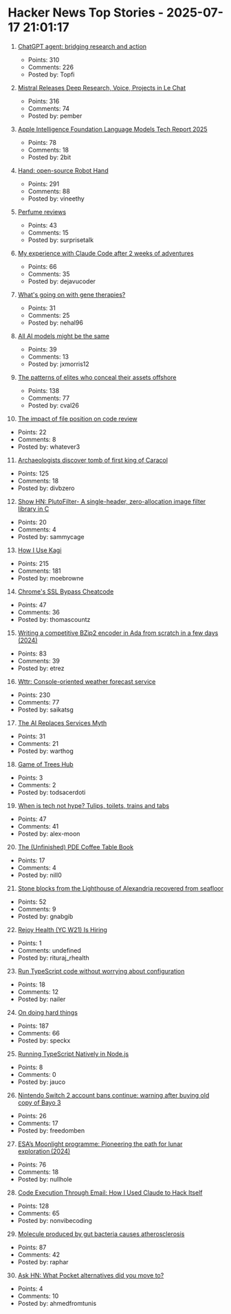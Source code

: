 # Hacker News Top Stories - 2025-07-17 21:01:17

1. [ChatGPT agent: bridging research and action](https://openai.com/index/introducing-chatgpt-agent/)
   - Points: 310
   - Comments: 226
   - Posted by: Topfi

2. [Mistral Releases Deep Research, Voice, Projects in Le Chat](https://mistral.ai/news/le-chat-dives-deep)
   - Points: 316
   - Comments: 74
   - Posted by: pember

3. [Apple Intelligence Foundation Language Models Tech Report 2025](https://machinelearning.apple.com/research/apple-foundation-models-tech-report-2025)
   - Points: 78
   - Comments: 18
   - Posted by: 2bit

4. [Hand: open-source Robot Hand](https://github.com/pollen-robotics/AmazingHand)
   - Points: 291
   - Comments: 88
   - Posted by: vineethy

5. [Perfume reviews](https://gwern.net/blog/2025/perfume)
   - Points: 43
   - Comments: 15
   - Posted by: surprisetalk

6. [My experience with Claude Code after 2 weeks of adventures](https://sankalp.bearblog.dev/my-claude-code-experience-after-2-weeks-of-usage/)
   - Points: 66
   - Comments: 35
   - Posted by: dejavucoder

7. [What's going on with gene therapies?](https://nehalslearnings.substack.com/p/whats-going-on-with-gene-therapies)
   - Points: 31
   - Comments: 25
   - Posted by: nehal96

8. [All AI models might be the same](https://blog.jxmo.io/p/there-is-only-one-model)
   - Points: 39
   - Comments: 13
   - Posted by: jxmorris12

9. [The patterns of elites who conceal their assets offshore](https://home.dartmouth.edu/news/2025/07/patterns-elites-who-conceal-their-assets-offshore)
   - Points: 138
   - Comments: 77
   - Posted by: cval26

10. [The impact of file position on code review](https://arxiv.org/abs/2208.04259)
   - Points: 22
   - Comments: 8
   - Posted by: whatever3

11. [Archaeologists discover tomb of first king of Caracol](https://uh.edu/news-events/stories/2025/july/07102025-caracol-chase-discovery-maya-ruler.php)
   - Points: 125
   - Comments: 18
   - Posted by: divbzero

12. [Show HN: PlutoFilter- A single-header, zero-allocation image filter library in C](https://github.com/sammycage/plutofilter)
   - Points: 20
   - Comments: 4
   - Posted by: sammycage

13. [How I Use Kagi](https://flamedfury.com/posts/how-i-use-kagi/)
   - Points: 215
   - Comments: 181
   - Posted by: moebrowne

14. [Chrome's SSL Bypass Cheatcode](https://thomascountz.com/2025/07/17/chromes-ssl-bypass-cheatcode)
   - Points: 47
   - Comments: 36
   - Posted by: thomascountz

15. [Writing a competitive BZip2 encoder in Ada from scratch in a few days (2024)](https://gautiersblog.blogspot.com/2024/11/writing-bzip2-encoder-in-ada-from.html)
   - Points: 83
   - Comments: 39
   - Posted by: etrez

16. [Wttr: Console-oriented weather forecast service](https://github.com/chubin/wttr.in)
   - Points: 230
   - Comments: 77
   - Posted by: saikatsg

17. [The AI Replaces Services Myth](https://aimode.substack.com/p/the-ai-replaces-services-myth)
   - Points: 31
   - Comments: 21
   - Posted by: warthog

18. [Game of Trees Hub](https://gothub.org/)
   - Points: 3
   - Comments: 2
   - Posted by: todsacerdoti

19. [When is tech not hype? Tulips, toilets, trains and tabs](https://ajmoon.com/posts/when-is-tech-not-hype-tulips-toilets-trains-and-tabs)
   - Points: 47
   - Comments: 41
   - Posted by: alex-moon

20. [The (Unfinished) PDE Coffee Table Book](https://people.maths.ox.ac.uk/trefethen/pdectb.html)
   - Points: 17
   - Comments: 4
   - Posted by: nill0

21. [Stone blocks from the Lighthouse of Alexandria recovered from seafloor](https://archaeologymag.com/2025/07/lighthouse-of-alexandria-rises-again/)
   - Points: 52
   - Comments: 9
   - Posted by: gnabgib

22. [Rejoy Health (YC W21) Is Hiring](https://www.ycombinator.com/companies/rejoy-health/jobs/DCsxNgv-software-engineer)
   - Points: 1
   - Comments: undefined
   - Posted by: rituraj_rhealth

23. [Run TypeScript code without worrying about configuration](https://tsx.is/)
   - Points: 18
   - Comments: 12
   - Posted by: nailer

24. [On doing hard things](https://parv.bearblog.dev/kayaking/)
   - Points: 187
   - Comments: 66
   - Posted by: speckx

25. [Running TypeScript Natively in Node.js](https://nodejs.org/en/learn/typescript/run-natively)
   - Points: 8
   - Comments: 0
   - Posted by: jauco

26. [Nintendo Switch 2 account bans continue: warning after buying old copy of Bayo 3](https://www.tomshardware.com/video-games/nintendo/nintendo-switch-2-account-bans-continue-content-creator-with-over-a-million-subs-issues-warning-after-buying-an-old-copy-of-bayo-3-on-ebay)
   - Points: 26
   - Comments: 17
   - Posted by: freedomben

27. [ESA’s Moonlight programme: Pioneering the path for lunar exploration (2024)](https://www.esa.int/Applications/Connectivity_and_Secure_Communications/ESA_s_Moonlight_programme_Pioneering_the_path_for_lunar_exploration)
   - Points: 76
   - Comments: 18
   - Posted by: nullhole

28. [Code Execution Through Email: How I Used Claude to Hack Itself](https://www.pynt.io/blog/llm-security-blogs/code-execution-through-email-how-i-used-claude-mcp-to-hack-itself)
   - Points: 128
   - Comments: 65
   - Posted by: nonvibecoding

29. [Molecule produced by gut bacteria causes atherosclerosis](https://english.elpais.com/health/2025-07-17/revolution-in-medicine-a-molecule-produced-by-gut-bacteria-causes-atherosclerosis-responsible-for-millions-of-deaths.html)
   - Points: 87
   - Comments: 42
   - Posted by: raphar

30. [Ask HN: What Pocket alternatives did you move to?](undefined)
   - Points: 4
   - Comments: 10
   - Posted by: ahmedfromtunis

